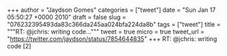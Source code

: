 
+++
author = "Jaydson Gomes"
categories = ["tweet"]
date = "Sun Jan 17 05:50:27 +0000 2010"
draft = false
slug = "076232395493da83c366da245aa024bfa224da8b"
tags = ["tweet"]
title = """RT: @jchris: writing code..."""
tweet = true
micro = true
tweet_url = "https://twitter.com/jaydson/status/7854644835"
+++
RT: @jchris: writing code [2]
